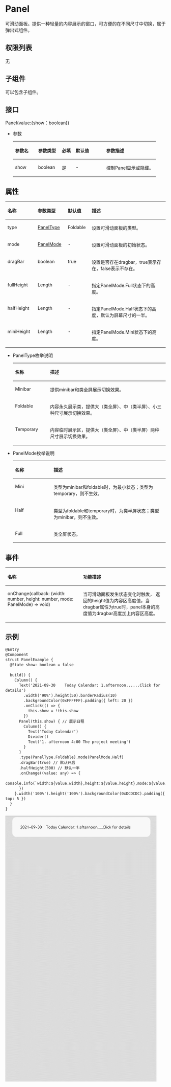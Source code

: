 # Panel<a name="ZH-CN_TOPIC_0000001111421438"></a>

可滑动面板。提供一种轻量的内容展示的窗口，可方便的在不同尺寸中切换，属于弹出式组件。

## 权限列表<a name="section36946188511"></a>

无

## 子组件<a name="section897517591357"></a>

可以包含子组件。

## 接口<a name="section14655428254"></a>

Panel\(value:\{show：boolean\}\)

-   参数

    <a name="table10719114169"></a>
    <table><thead align="left"><tr id="row1571913410610"><th class="cellrowborder" valign="top" width="16.11%" id="mcps1.1.6.1.1"><p id="p87202043618"><a name="p87202043618"></a><a name="p87202043618"></a>参数名</p>
    </th>
    <th class="cellrowborder" valign="top" width="16.580000000000002%" id="mcps1.1.6.1.2"><p id="p5720441466"><a name="p5720441466"></a><a name="p5720441466"></a>参数类型</p>
    </th>
    <th class="cellrowborder" valign="top" width="9.67%" id="mcps1.1.6.1.3"><p id="p147201241662"><a name="p147201241662"></a><a name="p147201241662"></a>必填</p>
    </th>
    <th class="cellrowborder" valign="top" width="21.42%" id="mcps1.1.6.1.4"><p id="p187201141967"><a name="p187201141967"></a><a name="p187201141967"></a>默认值</p>
    </th>
    <th class="cellrowborder" valign="top" width="36.22%" id="mcps1.1.6.1.5"><p id="p127201740612"><a name="p127201740612"></a><a name="p127201740612"></a>参数描述</p>
    </th>
    </tr>
    </thead>
    <tbody><tr id="row12720249611"><td class="cellrowborder" valign="top" width="16.11%" headers="mcps1.1.6.1.1 "><p id="p07201441569"><a name="p07201441569"></a><a name="p07201441569"></a>show</p>
    </td>
    <td class="cellrowborder" valign="top" width="16.580000000000002%" headers="mcps1.1.6.1.2 "><p id="p1528013403185"><a name="p1528013403185"></a><a name="p1528013403185"></a>boolean</p>
    </td>
    <td class="cellrowborder" valign="top" width="9.67%" headers="mcps1.1.6.1.3 "><p id="p16720134166"><a name="p16720134166"></a><a name="p16720134166"></a>是</p>
    </td>
    <td class="cellrowborder" valign="top" width="21.42%" headers="mcps1.1.6.1.4 "><p id="p2357916185414"><a name="p2357916185414"></a><a name="p2357916185414"></a>-</p>
    </td>
    <td class="cellrowborder" valign="top" width="36.22%" headers="mcps1.1.6.1.5 "><p id="p137201841366"><a name="p137201841366"></a><a name="p137201841366"></a>控制Panel显示或隐藏。</p>
    </td>
    </tr>
    </tbody>
    </table>


## 属性<a name="section1398913481251"></a>

<a name="table2515mcpsimp"></a>
<table><thead align="left"><tr id="row2522mcpsimp"><th class="cellrowborder" valign="top" width="18.81188118811881%" id="mcps1.1.5.1.1"><p id="p2524mcpsimp"><a name="p2524mcpsimp"></a><a name="p2524mcpsimp"></a>名称</p>
</th>
<th class="cellrowborder" valign="top" width="18.81188118811881%" id="mcps1.1.5.1.2"><p id="p2526mcpsimp"><a name="p2526mcpsimp"></a><a name="p2526mcpsimp"></a>参数类型</p>
</th>
<th class="cellrowborder" valign="top" width="14.85148514851485%" id="mcps1.1.5.1.3"><p id="p2528mcpsimp"><a name="p2528mcpsimp"></a><a name="p2528mcpsimp"></a>默认值</p>
</th>
<th class="cellrowborder" valign="top" width="47.52475247524753%" id="mcps1.1.5.1.4"><p id="p2530mcpsimp"><a name="p2530mcpsimp"></a><a name="p2530mcpsimp"></a>描述</p>
</th>
</tr>
</thead>
<tbody><tr id="row2531mcpsimp"><td class="cellrowborder" valign="top" width="18.81188118811881%" headers="mcps1.1.5.1.1 "><p id="p2533mcpsimp"><a name="p2533mcpsimp"></a><a name="p2533mcpsimp"></a>type</p>
</td>
<td class="cellrowborder" valign="top" width="18.81188118811881%" headers="mcps1.1.5.1.2 "><p id="p2535mcpsimp"><a name="p2535mcpsimp"></a><a name="p2535mcpsimp"></a><a href="#li188691730162810">PanelType</a></p>
</td>
<td class="cellrowborder" valign="top" width="14.85148514851485%" headers="mcps1.1.5.1.3 "><p id="p2537mcpsimp"><a name="p2537mcpsimp"></a><a name="p2537mcpsimp"></a>Foldable</p>
</td>
<td class="cellrowborder" valign="top" width="47.52475247524753%" headers="mcps1.1.5.1.4 "><p id="p2539mcpsimp"><a name="p2539mcpsimp"></a><a name="p2539mcpsimp"></a>设置可滑动面板的类型。</p>
</td>
</tr>
<tr id="row2540mcpsimp"><td class="cellrowborder" valign="top" width="18.81188118811881%" headers="mcps1.1.5.1.1 "><p id="p2542mcpsimp"><a name="p2542mcpsimp"></a><a name="p2542mcpsimp"></a>mode</p>
</td>
<td class="cellrowborder" valign="top" width="18.81188118811881%" headers="mcps1.1.5.1.2 "><p id="p2544mcpsimp"><a name="p2544mcpsimp"></a><a name="p2544mcpsimp"></a><a href="#li1476011321286">PanelMode</a></p>
</td>
<td class="cellrowborder" valign="top" width="14.85148514851485%" headers="mcps1.1.5.1.3 "><p id="p2546mcpsimp"><a name="p2546mcpsimp"></a><a name="p2546mcpsimp"></a>-</p>
</td>
<td class="cellrowborder" valign="top" width="47.52475247524753%" headers="mcps1.1.5.1.4 "><p id="p2548mcpsimp"><a name="p2548mcpsimp"></a><a name="p2548mcpsimp"></a>设置可滑动面板的初始状态。</p>
</td>
</tr>
<tr id="row2549mcpsimp"><td class="cellrowborder" valign="top" width="18.81188118811881%" headers="mcps1.1.5.1.1 "><p id="p2551mcpsimp"><a name="p2551mcpsimp"></a><a name="p2551mcpsimp"></a>dragBar</p>
</td>
<td class="cellrowborder" valign="top" width="18.81188118811881%" headers="mcps1.1.5.1.2 "><p id="p2553mcpsimp"><a name="p2553mcpsimp"></a><a name="p2553mcpsimp"></a>boolean</p>
</td>
<td class="cellrowborder" valign="top" width="14.85148514851485%" headers="mcps1.1.5.1.3 "><p id="p2555mcpsimp"><a name="p2555mcpsimp"></a><a name="p2555mcpsimp"></a>true</p>
</td>
<td class="cellrowborder" valign="top" width="47.52475247524753%" headers="mcps1.1.5.1.4 "><p id="p2557mcpsimp"><a name="p2557mcpsimp"></a><a name="p2557mcpsimp"></a>设置是否存在dragbar，true表示存在，false表示不存在。</p>
</td>
</tr>
<tr id="row2558mcpsimp"><td class="cellrowborder" valign="top" width="18.81188118811881%" headers="mcps1.1.5.1.1 "><p id="p2560mcpsimp"><a name="p2560mcpsimp"></a><a name="p2560mcpsimp"></a>fullHeight</p>
</td>
<td class="cellrowborder" valign="top" width="18.81188118811881%" headers="mcps1.1.5.1.2 "><p id="p2562mcpsimp"><a name="p2562mcpsimp"></a><a name="p2562mcpsimp"></a>Length</p>
</td>
<td class="cellrowborder" valign="top" width="14.85148514851485%" headers="mcps1.1.5.1.3 "><p id="p2564mcpsimp"><a name="p2564mcpsimp"></a><a name="p2564mcpsimp"></a>-</p>
</td>
<td class="cellrowborder" valign="top" width="47.52475247524753%" headers="mcps1.1.5.1.4 "><p id="p2566mcpsimp"><a name="p2566mcpsimp"></a><a name="p2566mcpsimp"></a>指定PanelMode.Full状态下的高度。</p>
</td>
</tr>
<tr id="row2567mcpsimp"><td class="cellrowborder" valign="top" width="18.81188118811881%" headers="mcps1.1.5.1.1 "><p id="p2569mcpsimp"><a name="p2569mcpsimp"></a><a name="p2569mcpsimp"></a>halfHeight</p>
</td>
<td class="cellrowborder" valign="top" width="18.81188118811881%" headers="mcps1.1.5.1.2 "><p id="p2571mcpsimp"><a name="p2571mcpsimp"></a><a name="p2571mcpsimp"></a>Length</p>
</td>
<td class="cellrowborder" valign="top" width="14.85148514851485%" headers="mcps1.1.5.1.3 "><p id="p2573mcpsimp"><a name="p2573mcpsimp"></a><a name="p2573mcpsimp"></a>-</p>
</td>
<td class="cellrowborder" valign="top" width="47.52475247524753%" headers="mcps1.1.5.1.4 "><p id="p2575mcpsimp"><a name="p2575mcpsimp"></a><a name="p2575mcpsimp"></a>指定PanelMode.Half状态下的高度，默认为屏幕尺寸的一半。</p>
</td>
</tr>
<tr id="row2576mcpsimp"><td class="cellrowborder" valign="top" width="18.81188118811881%" headers="mcps1.1.5.1.1 "><p id="p2578mcpsimp"><a name="p2578mcpsimp"></a><a name="p2578mcpsimp"></a>miniHeight</p>
</td>
<td class="cellrowborder" valign="top" width="18.81188118811881%" headers="mcps1.1.5.1.2 "><p id="p2580mcpsimp"><a name="p2580mcpsimp"></a><a name="p2580mcpsimp"></a>Length</p>
</td>
<td class="cellrowborder" valign="top" width="14.85148514851485%" headers="mcps1.1.5.1.3 "><p id="p2582mcpsimp"><a name="p2582mcpsimp"></a><a name="p2582mcpsimp"></a>-</p>
</td>
<td class="cellrowborder" valign="top" width="47.52475247524753%" headers="mcps1.1.5.1.4 "><p id="p2584mcpsimp"><a name="p2584mcpsimp"></a><a name="p2584mcpsimp"></a>指定PanelMode.Mini状态下的高度。</p>
</td>
</tr>
</tbody>
</table>

-   <a name="li188691730162810"></a>PanelType枚举说明

    <a name="table3452114216394"></a>
    <table><thead align="left"><tr id="row245219426397"><th class="cellrowborder" valign="top" width="22.919999999999998%" id="mcps1.1.3.1.1"><p id="p545244283914"><a name="p545244283914"></a><a name="p545244283914"></a>名称</p>
    </th>
    <th class="cellrowborder" valign="top" width="77.08%" id="mcps1.1.3.1.2"><p id="p2452114203917"><a name="p2452114203917"></a><a name="p2452114203917"></a>描述</p>
    </th>
    </tr>
    </thead>
    <tbody><tr id="row6452144218390"><td class="cellrowborder" valign="top" width="22.919999999999998%" headers="mcps1.1.3.1.1 "><p id="p34529427398"><a name="p34529427398"></a><a name="p34529427398"></a>Minibar</p>
    </td>
    <td class="cellrowborder" valign="top" width="77.08%" headers="mcps1.1.3.1.2 "><p id="p1245211421393"><a name="p1245211421393"></a><a name="p1245211421393"></a>提供minibar和类全屏展示切换效果。</p>
    </td>
    </tr>
    <tr id="row12452184217398"><td class="cellrowborder" valign="top" width="22.919999999999998%" headers="mcps1.1.3.1.1 "><p id="p54523425398"><a name="p54523425398"></a><a name="p54523425398"></a>Foldable</p>
    </td>
    <td class="cellrowborder" valign="top" width="77.08%" headers="mcps1.1.3.1.2 "><p id="p745215426391"><a name="p745215426391"></a><a name="p745215426391"></a>内容永久展示类，提供大（类全屏）、中（类半屏）、小三种尺寸展示切换效果。</p>
    </td>
    </tr>
    <tr id="row9452134213392"><td class="cellrowborder" valign="top" width="22.919999999999998%" headers="mcps1.1.3.1.1 "><p id="p510719111403"><a name="p510719111403"></a><a name="p510719111403"></a>Temporary</p>
    </td>
    <td class="cellrowborder" valign="top" width="77.08%" headers="mcps1.1.3.1.2 "><p id="p154533425394"><a name="p154533425394"></a><a name="p154533425394"></a>内容临时展示区，提供大（类全屏）、中（类半屏）两种尺寸展示切换效果。</p>
    </td>
    </tr>
    </tbody>
    </table>


-   <a name="li1476011321286"></a>PanelMode枚举说明

    <a name="table69681541193718"></a>
    <table><thead align="left"><tr id="row10968541133712"><th class="cellrowborder" valign="top" width="25.2%" id="mcps1.1.3.1.1"><p id="p119681141133713"><a name="p119681141133713"></a><a name="p119681141133713"></a>名称</p>
    </th>
    <th class="cellrowborder" valign="top" width="74.8%" id="mcps1.1.3.1.2"><p id="p796884115375"><a name="p796884115375"></a><a name="p796884115375"></a>描述</p>
    </th>
    </tr>
    </thead>
    <tbody><tr id="row18968184183719"><td class="cellrowborder" valign="top" width="25.2%" headers="mcps1.1.3.1.1 "><p id="p196834112378"><a name="p196834112378"></a><a name="p196834112378"></a>Mini</p>
    </td>
    <td class="cellrowborder" valign="top" width="74.8%" headers="mcps1.1.3.1.2 "><p id="p1196854193717"><a name="p1196854193717"></a><a name="p1196854193717"></a>类型为minibar和foldable时，为最小状态；类型为temporary，则不生效。</p>
    </td>
    </tr>
    <tr id="row15968204153711"><td class="cellrowborder" valign="top" width="25.2%" headers="mcps1.1.3.1.1 "><p id="p29681841163712"><a name="p29681841163712"></a><a name="p29681841163712"></a>Half</p>
    </td>
    <td class="cellrowborder" valign="top" width="74.8%" headers="mcps1.1.3.1.2 "><p id="p79681841193711"><a name="p79681841193711"></a><a name="p79681841193711"></a>类型为foldable和temporary时，为类半屏状态；类型为minibar，则不生效。</p>
    </td>
    </tr>
    <tr id="row149682414374"><td class="cellrowborder" valign="top" width="25.2%" headers="mcps1.1.3.1.1 "><p id="p1196914173710"><a name="p1196914173710"></a><a name="p1196914173710"></a>Full</p>
    </td>
    <td class="cellrowborder" valign="top" width="74.8%" headers="mcps1.1.3.1.2 "><p id="p1496974111379"><a name="p1496974111379"></a><a name="p1496974111379"></a>类全屏状态。</p>
    </td>
    </tr>
    </tbody>
    </table>


## 事件<a name="section142174333711"></a>

<a name="table2605mcpsimp"></a>
<table><thead align="left"><tr id="row2611mcpsimp"><th class="cellrowborder" colspan="2" valign="top" id="mcps1.1.4.1.1"><p id="p2615mcpsimp"><a name="p2615mcpsimp"></a><a name="p2615mcpsimp"></a>名称</p>
</th>
<th class="cellrowborder" valign="top" id="mcps1.1.4.1.2"><p id="p2617mcpsimp"><a name="p2617mcpsimp"></a><a name="p2617mcpsimp"></a>功能描述</p>
</th>
</tr>
</thead>
<tbody><tr id="row2618mcpsimp"><td class="cellrowborder" colspan="2" valign="top" headers="mcps1.1.4.1.1 "><p id="p2620mcpsimp"><a name="p2620mcpsimp"></a><a name="p2620mcpsimp"></a>onChange(callback: (width: number, height: number, mode: PanelMode) =&gt; void)</p>
</td>
<td class="cellrowborder" valign="top" headers="mcps1.1.4.1.2 "><p id="p2624mcpsimp"><a name="p2624mcpsimp"></a><a name="p2624mcpsimp"></a>当可滑动面板发生状态变化时触发， 返回的height值为内容区高度值，当dragbar属性为true时，panel本身的高度值为dragbar高度加上内容区高度。</p>
</td>
</tr>
</tbody>
</table>

## 示例<a name="section758722018820"></a>

```
@Entry
@Component
struct PanelExample {
  @State show: boolean = false

  build() {
    Column() {
      Text('2021-09-30    Today Calendar: 1.afternoon......Click for details')
        .width('90%').height(50).borderRadius(10)
        .backgroundColor(0xFFFFFF).padding({ left: 20 })
        .onClick(() => {
          this.show = !this.show
        })
      Panel(this.show) { // 展示日程
        Column() {
          Text('Today Calendar')
          Divider()
          Text('1. afternoon 4:00 The project meeting')
        }
      }
      .type(PanelType.Foldable).mode(PanelMode.Half)
      .dragBar(true) // 默认开启
      .halfHeight(500) // 默认一半
      .onChange((value: any) => {
        console.info(`width:${value.width},height:${value.height},mode:${value.mode}`)
      })
    }.width('100%').height('100%').backgroundColor(0xDCDCDC).padding({ top: 5 })
  }
}
```

![](figures/Panel.gif)


